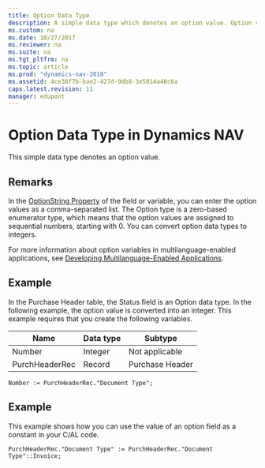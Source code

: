 ```yaml
---
title: Option Data Type
description: A simple data type which denotes an option value. Option values are assigned to sequential numbers, starting with 0 and can be coverted into Integers. 
ms.custom: na
ms.date: 10/27/2017
ms.reviewer: na
ms.suite: na
ms.tgt_pltfrm: na
ms.topic: article
ms.prod: "dynamics-nav-2018"
ms.assetid: 4ce38f7b-bae2-427d-9db8-3e5014a48c6a
caps.latest.revision: 11
manager: edupont
---
```

# Option Data Type in Dynamics NAV
This simple data type denotes an option value.  
  
## Remarks  
 In the [OptionString Property](OptionString-Property.md) of the field or variable, you can enter the option values as a comma-separated list. The Option type is a zero-based enumerator type, which means that the option values are assigned to sequential numbers, starting with 0. You can convert option data types to integers.  
  
 For more information about option variables in multilanguage-enabled applications, see [Developing Multilanguage-Enabled Applications](Developing-Multilanguage-Enabled-Applications.md).  
  
## Example  
 In the Purchase Header table, the Status field is an Option data type. In the following example, the option value is converted into an integer. This example requires that you create the following variables.  
  
|Name|Data type|Subtype|  
|----------|---------------|-------------|  
|Number|Integer|Not applicable|  
|PurchHeaderRec|Record|Purchase Header|  
  
```  
Number := PurchHeaderRec."Document Type";  
```  
  
## Example  
 This example shows how you can use the value of an option field as a constant in your C/AL code.  
  
```  
PurchHeaderRec."Document Type" := PurchHeaderRec."Document Type"::Invoice;   
```